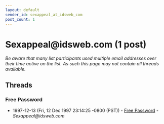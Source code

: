 ```yaml
---
layout: default
sender_id: sexappeal_at_idsweb_com
post_count: 1
---
```


# Sexappeal<span>@</span>idsweb.com (1 post)

_Be aware that many list participants used multiple email addresses over their time active on the list. As such this page may not contain all threads available._

## Threads

### Free Password
+ 1997-12-13 (Fri, 12 Dec 1997 23:14:25 -0800 (PST)) - [Free Password](/archive/1997/12/27f58a152c326874f3de96b0205cbbdfd599c0dbd798f1dc191d0efa32d570ec) - _Sexappeal@idsweb.com_

